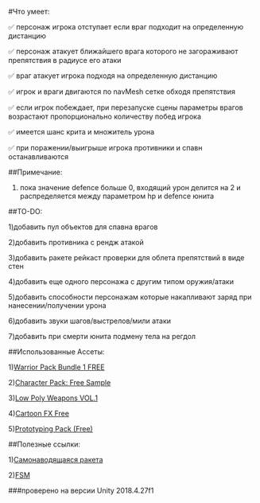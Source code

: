 #Что умеет:

:white_check_mark: персонаж игрока отступает если враг подходит на определенную дистанцию

:white_check_mark: персонаж атакует ближайшего врага которого не загораживают препятствия в радиусе его атаки

:white_check_mark: враг атакует игрока подходя на определенную дистанцию

:white_check_mark: игрок и враги двигаются по navMesh сетке обходя препятствия 

:white_check_mark: если игрок побеждает, при перезапуске сцены параметры врагов возрастают пропорционально количеству побед игрока

:white_check_mark: имеется шанс крита и множитель урона

:white_check_mark: при поражении/выигрыше игрока противники и спавн останавливаются

##Примечание:

1) пока значение defence больше 0, входящий урон делится на 2 и распределяется между параметром hp и defence юнита

##TO-DO:

1)добавить пул объектов для спавна врагов

2)добавить противника с рендж атакой

3)добавить ракете рейкаст проверки для облета препятствий в виде стен

4)добавить еще одного персонажа с другим типом оружия/атаки

5)добавить способности персонажам которые накапливают заряд при нанесении/получении урона

6)добавить звуки шагов/выстрелов/мили атаки

7)добавить при смерти юнита подмену тела на регдол

##Использованные Ассеты:

1)[Warrior Pack Bundle 1 FREE](https://assetstore.unity.com/packages/3d/animations/warrior-pack-bundle-1-free-36405)

2)[Character Pack: Free Sample](https://assetstore.unity.com/packages/3d/characters/humanoids/character-pack-free-sample-79870)

3)[Low Poly Weapons VOL.1](https://assetstore.unity.com/packages/3d/props/guns/low-poly-weapons-vol-1-151980)

4)[Cartoon FX Free](https://assetstore.unity.com/packages/vfx/particles/cartoon-fx-free-109565)

5)[Prototyping Pack (Free)](https://assetstore.unity.com/packages/3d/prototyping-pack-free-94277)

 
##Полезные ссылки:

1)[Самонаводящаяся ракета](https://unity3dschool.ru/sozdaniye-samonavodyashcheysya-rakety-v-unity.html)

2)[FSM](http://wiki.unity3d.com/index.php/Finite_State_Machine)


###проверено на версии Unity 2018.4.27f1

  


